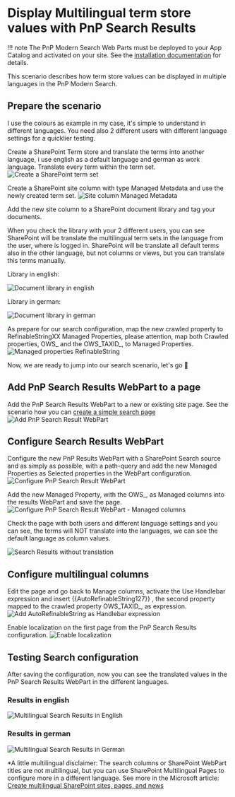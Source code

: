 # Display Multilingual term store values with PnP Search Results

!!! note
    The PnP Modern Search Web Parts must be deployed to your App Catalog and activated on your site. See the [installation documentation](../installation.md) for details.
    
This scenario describes how term store values can be displayed in multiple languages in the PnP Modern Search.

## Prepare the scenario
I use the colours as example in my case, it's simple to understand in different languages. You need also 2 different users with different language settings for a quicklier testing. 

Create a SharePoint Term store and translate the terms into another language, i use english as a default language and german as work language. Translate every term within the term set. 
![Create a SharePoint term set](assets/display-multilingual-term-store-values-with-pnp-search-results/create-a-sharepoint-term-set.png)

Create a SharePoint site column with type Managed Metadata and use the newly created term set.
![Site column Managed Metadata](assets/display-multilingual-term-store-values-with-pnp-search-results/site-column-managed-metadata.png)

Add the new site column to a SharePoint document library and tag your documents. 

When you check the library with your 2 different users, you can see SharePoint will be translate the multilingual term sets in the language from the user, where is logged in. SharePoint will be translate all default terms also in the other language, but not columns or views, but you can translate this terms manually.

Library in english:

![Document library in english](assets/display-multilingual-term-store-values-with-pnp-search-results/document-library-in-english.png)

Library in german:

![Document library in german](assets/display-multilingual-term-store-values-with-pnp-search-results/document-library-in-german.png)

As prepare for our search configuration, map the new crawled property to RefinableStringXX Managed Properties, please attention, map both Crawled properties, OWS_ and the OWS_TAXID_, to Managed Properties.
![Managed properties RefinableString](assets/display-multilingual-term-store-values-with-pnp-search-results/Managed-Properties-RefinableString.png)

Now, we are ready to jump into our search scenario, let's go 🚀

## Add PnP Search Results WebPart to a page
Add the PnP Search Results WebPart to a new or existing site page. See the scenario how you can [create a simple search page](create-simple-search-page.md)
![Add PnP Search Result WebPart](assets/display-multilingual-term-store-values-with-pnp-search-results/add-pnp-search-results-webpart.png)

## Configure Search Results WebPart
Configure the new PnP Results WebPart with a SharePoint Search source and as simply as possible, with a path-query and add the new Managed Properties as Selected properties in the WebPart configuration.
![Configure PnP Search Result WebPart](assets/display-multilingual-term-store-values-with-pnp-search-results/results-webpart-confguration.png)

Add the new Managed Property, with the OWS_, as Managed columns into the results WebPart and save the page.
![Configure PnP Search Result WebPart - Managed columns](assets/display-multilingual-term-store-values-with-pnp-search-results/webpart-configuration-manage-columns.png)

Check the page with both users and different language settings and you can see, the terms will NOT translate into the languages, we can see the default language as column values.

![Search Results without translation](assets/display-multilingual-term-store-values-with-pnp-search-results/search-results-without-translation.png)

## Configure multilingual columns
Edit the page and go back to Manage columns, activate the Use Handlebar expression and insert {{AutoRefinableString127}} , the second property mapped to the crawled property OWS_TAXID_, as expression.
![Add AutoRefinableString as Handlebar expression](assets/display-multilingual-term-store-values-with-pnp-search-results/webpart-configuration-manage-columns-ows_taxid_.png)

Enable localization on the first page from the PnP Search Results configuration.
![Enable localization](assets/display-multilingual-term-store-values-with-pnp-search-results/enable-localization.png)

## Testing Search configuration
After saving the configuration, now you can see the translated values in the PnP Search Results WebPart in the different languages.

### Results in english
![Multilingual Search Results in English](assets/display-multilingual-term-store-values-with-pnp-search-results/results-in-english.png)

### Results in german
![Multilingual Search Results in German](assets/display-multilingual-term-store-values-with-pnp-search-results/results-in-german.png)

*A little multilingual disclaimer: The search columns or SharePoint WebPart titles are not multilingual, but you can use SharePoint Multilingual Pages to configure more in a different language. See more in the Microsoft article: [Create multilingual SharePoint sites, pages, and news](https://support.microsoft.com/en-us/office/create-multilingual-sharepoint-sites-pages-and-news-2bb7d610-5453-41c6-a0e8-6f40b3ed750c?WT.mc_id=DX-MVP-5004845)
